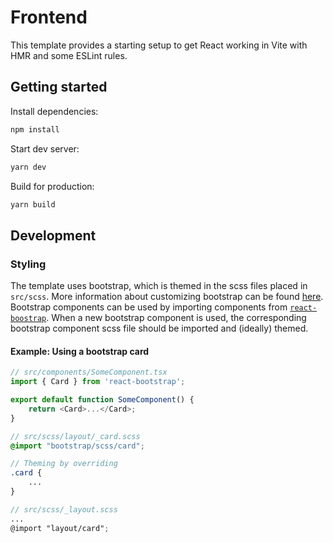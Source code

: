 # Frontend

This template provides a starting setup to get React working in Vite with HMR and some ESLint rules.

## Getting started

Install dependencies:

```bash
npm install
```

Start dev server:

```bash
yarn dev
```

Build for production:

```bash
yarn build
```

## Development

### Styling

The template uses bootstrap, which is themed in the scss files placed in `src/scss`. More information about customizing bootstrap can be found [here](https://getbootstrap.com/docs/5.0/customize/overview/).
Bootstrap components can be used by importing components from [`react-boostrap`](https://react-bootstrap.netlify.app/).
When a new bootstrap component is used, the corresponding bootstrap component scss file should be imported and (ideally) themed.

#### Example: Using a bootstrap card

```ts
// src/components/SomeComponent.tsx
import { Card } from 'react-bootstrap';

export default function SomeComponent() {
    return <Card>...</Card>;
}
```

```scss
// src/scss/layout/_card.scss
@import "bootstrap/scss/card";

// Theming by overriding
.card {
    ...
}
```

```scss
// src/scss/_layout.scss
...
@import "layout/card";
```
